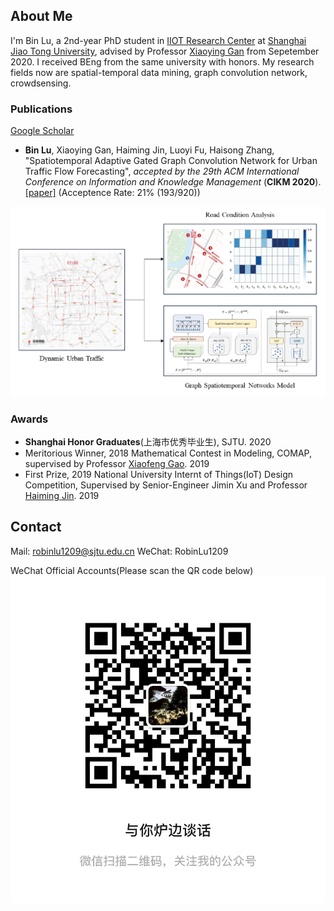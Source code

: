 ## About Me

I'm Bin Lu, a 2nd-year PhD student in [IIOT Research Center](http://iiot.sjtu.edu.cn/) at [Shanghai Jiao Tong University](http://en.sjtu.edu.cn/), advised by Professor [Xiaoying Gan](http://iwct.sjtu.edu.cn/Personal/xygan/index.htm) from Sepetember 2020. I received BEng from the same university with honors. My research fields now are spatial-temporal data mining, graph convolution network, crowdsensing.

### Publications
[Google Scholar](https://scholar.google.com/citations?user=HsI7HPoAAAAJ&hl=zh-CN&oi=sra)
- **Bin Lu**, Xiaoying Gan, Haiming Jin, Luoyi Fu, Haisong Zhang, "Spatiotemporal Adaptive Gated Graph Convolution Network for Urban Traffic Flow Forecasting", *accepted by the 29th ACM International Conference on Information and Knowledge Management* (**CIKM 2020**). [\[paper\]](https://dl.acm.org/doi/10.1145/3340531.3411894) (Acceptence Rate: 21% (193/920))

![Urban Traffic Flow Forecasting based on Graph Neural Network](images/ag_gcn.png)

### Awards
- **Shanghai Honor Graduates**(上海市优秀毕业生), SJTU. 2020
- Meritorious Winner, 2018 Mathematical Contest in Modeling, COMAP, supervised by Professor [Xiaofeng Gao](http://www.cs.sjtu.edu.cn/~gao-xf/). 2019
- First Prize, 2019 National University Internt of Things(IoT) Design Competition, Supervised by Senior-Engineer Jimin Xu and Professor [Haiming Jin](http://jhc.sjtu.edu.cn/~haimingjin/). 2019

## Contact
Mail: robinlu1209@sjtu.edu.cn
WeChat: RobinLu1209

WeChat Official Accounts(Please scan the QR code below)
![avatar](./pages/images/wechat_qrcode.jpg)

<script type='text/javascript' id='clustrmaps' src='//cdn.clustrmaps.com/map_v2.js?cl=ffffff&w=a&t=tt&d=-MrFRY-MBf5P9USuoAfhOtuc63TCc8lVoFP1mPplWDg'></script>

